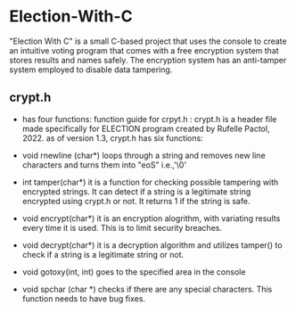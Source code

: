 # Election-With-C
"Election With C" is a small C-based project that uses the console to create an intuitive voting program that comes with a free encryption system that stores results and names safely. The encryption system has an anti-tamper system employed to disable data tampering. 

## crypt.h
- has four functions:
function guide for crpyt.h :
crypt.h is a header file made specifically for ELECTION program created by Rufelle Pactol, 2022.
as of version 1.3, crypt.h has six functions:

- void rnewline (char*)
	loops through a string and removes new line characters and turns them into "eoS" i.e.,'\0'

- int tamper(char*)
	it is a function for checking possible tampering with encrypted strings. It can detect if a string is a legitimate string encrypted using
	crypt.h or not. It returns 1 if the string is safe.

- void encrypt(char*)
	it is an encryption alogrithm, with variating results every time it is used. This is to limit security breaches.
	
- void decrypt(char*)
	it is a decryption algorithm and utilizes tamper() to check if a string is a legitimate string or not. 
	
- void gotoxy(int, int)
	goes to the specified area in the console
	
- void spchar (char *) 
	checks if there are any special characters. This function needs to have bug fixes.
